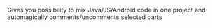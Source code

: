 Gives you possibility to mix Java/JS/Android code in one project and automagically comments/uncomments selected parts